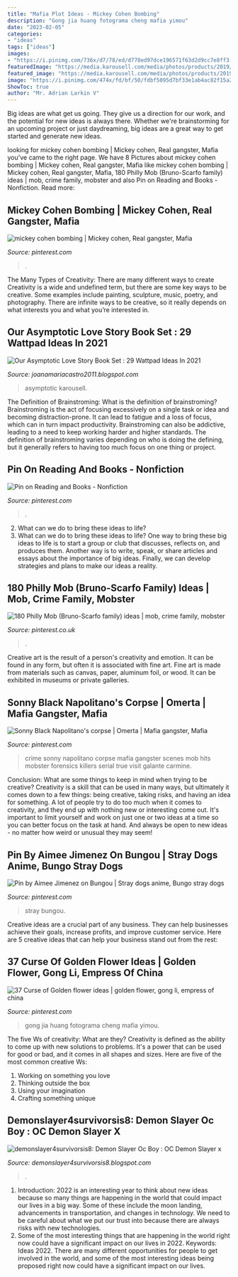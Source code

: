 ```yaml
---
title: "Mafia Plot Ideas - Mickey Cohen Bombing"
description: "Gong jia huang fotograma cheng mafia yimou"
date: "2023-02-05"
categories:
- "ideas"
tags: ["ideas"]
images:
- "https://i.pinimg.com/736x/d7/78/ed/d778ed97dce196571f63d2d9cc7e8ff3--mickey-cohen-crime-scenes.jpg"
featuredImage: "https://media.karousell.com/media/photos/products/2019/01/24/our_asymptotic_love_story_with_bookbox_1548328738_a7b6a001.jpg"
featured_image: "https://media.karousell.com/media/photos/products/2019/01/24/our_asymptotic_love_story_with_bookbox_1548328738_a7b6a001.jpg"
image: "https://i.pinimg.com/474x/fd/bf/50/fdbf5095d7bf33e1ab4ac82f15a2d1ee--gong-li-movie-tv.jpg"
ShowToc: true
author: "Mr. Adrian Larkin V"
---
```



Big ideas are what get us going. They give us a direction for our work, and the potential for new ideas is always there. Whether we're brainstorming for an upcoming project or just daydreaming, big ideas are a great way to get started and generate new ideas.

	

		
looking for mickey cohen bombing | Mickey cohen, Real gangster, Mafia you've came to the right page. We have 8 Pictures about mickey cohen bombing | Mickey cohen, Real gangster, Mafia like mickey cohen bombing | Mickey cohen, Real gangster, Mafia, 180 Philly Mob (Bruno-Scarfo family) ideas | mob, crime family, mobster and also Pin on Reading and Books - Nonfiction. Read more:
		
    
## Mickey Cohen Bombing | Mickey Cohen, Real Gangster, Mafia

<img loading=lazy src="https://i.pinimg.com/736x/d7/78/ed/d778ed97dce196571f63d2d9cc7e8ff3--mickey-cohen-crime-scenes.jpg" onerror="this.onerror=null;this.src='https://tse3.mm.bing.net/th?id=OIP.IetlFGwZlpu6Yg2b6nCPgwHaJe&amp;pid=15.1';" alt="mickey cohen bombing | Mickey cohen, Real gangster, Mafia">

_Source: pinterest.com_

>. 

	

The Many Types of Creativity: There are many different ways to create
Creativity is a wide and undefined term, but there are some key ways to be creative. Some examples include painting, sculpture, music, poetry, and photography. There are infinite ways to be creative, so it really depends on what interests you and what you’re interested in.

    
## Our Asymptotic Love Story Book Set : 29 Wattpad Ideas In 2021

<img loading=lazy src="https://media.karousell.com/media/photos/products/2019/01/24/our_asymptotic_love_story_with_bookbox_1548328738_a7b6a001.jpg" onerror="this.onerror=null;this.src='https://tse3.mm.bing.net/th?id=OIP.999OBtGNwogNJc0cUvPKeAHaFf&amp;pid=15.1';" alt="Our Asymptotic Love Story Book Set : 29 Wattpad Ideas In 2021">

_Source: joanamariacastro2011.blogspot.com_

>asymptotic karousell. 

	

The Definition of Brainstroming: What is the definition of brainstroming?
Brainstroming is the act of focusing excessively on a single task or idea and becoming distraction-prone. It can lead to fatigue and a loss of focus, which can in turn impact productivity. Brainstroming can also be addictive, leading to a need to keep working harder and higher standards. The definition of brainstroming varies depending on who is doing the defining, but it generally refers to having too much focus on one thing or project.

    
## Pin On Reading And Books - Nonfiction

<img loading=lazy src="https://i.pinimg.com/736x/47/af/46/47af46b3d23c0b4d57dc7ea6b659ad5e.jpg" onerror="this.onerror=null;this.src='https://tse4.mm.bing.net/th?id=OIP.jyIWJkmX34ea6TyApdN-egAAAA&amp;pid=15.1';" alt="Pin on Reading and Books - Nonfiction">

_Source: pinterest.com_

>. 

	

2. What can we do to bring these ideas to life?
2. What can we do to bring these ideas to life? 
One way to bring these big ideas to life is to start a group or club that discusses, reflects on, and produces them. Another way is to write, speak, or share articles and essays about the importance of big ideas. Finally, we can develop strategies and plans to make our ideas a reality.

    
## 180 Philly Mob (Bruno-Scarfo Family) Ideas | Mob, Crime Family, Mobster

<img loading=lazy src="https://i.pinimg.com/custom_covers/200x150/601652900157983156_1496564934.jpg" onerror="this.onerror=null;this.src='https://tse2.mm.bing.net/th?id=OIP.R3sWkHuSv92ICZqu1oGHewAAAA&amp;pid=15.1';" alt="180 Philly Mob (Bruno-Scarfo family) ideas | mob, crime family, mobster">

_Source: pinterest.co.uk_

>. 

	

Creative art is the result of a person's creativity and emotion. It can be found in any form, but often it is associated with fine art. Fine art is made from materials such as canvas, paper, aluminum foil, or wood. It can be exhibited in museums or private galleries.

    
## Sonny Black Napolitano&#039;s Corpse | Omerta | Mafia Gangster, Mafia

<img loading=lazy src="https://i.pinimg.com/originals/f3/01/26/f30126cfa59a1b6229906603e525f232.jpg" onerror="this.onerror=null;this.src='https://tse4.mm.bing.net/th?id=OIP.wpZy3Jey6NlSPfYJSc4mpgHaFj&amp;pid=15.1';" alt="Sonny Black Napolitano&#039;s corpse | Omerta | Mafia gangster, Mafia">

_Source: pinterest.com_

>crime sonny napolitano corpse mafia gangster scenes mob hits mobster forensics killers serial true visit galante carmine. 

	

Conclusion: What are some things to keep in mind when trying to be creative?
Creativity is a skill that can be used in many ways, but ultimately it comes down to a few things: being creative, taking risks, and having an idea for something. A lot of people try to do too much when it comes to creativity, and they end up with nothing new or interesting come out. It's important to limit yourself and work on just one or two ideas at a time so you can better focus on the task at hand. And always be open to new ideas - no matter how weird or unusual they may seem!

    
## Pin By Aimee Jimenez On Bungou | Stray Dogs Anime, Bungo Stray Dogs

<img loading=lazy src="https://i.pinimg.com/474x/1c/a1/48/1ca1488c803de92fad1ffd3a3d84f6d4.jpg" onerror="this.onerror=null;this.src='https://tse4.mm.bing.net/th?id=OIP.SbvgF7XJDjHs8GhS0EtcFQAAAA&amp;pid=15.1';" alt="Pin by Aimee Jimenez on Bungou | Stray dogs anime, Bungo stray dogs">

_Source: pinterest.com_

>stray bungou. 

	

Creative ideas are a crucial part of any business. They can help businesses achieve their goals, increase profits, and improve customer service. Here are 5 creative ideas that can help your business stand out from the rest:

    
## 37 Curse Of Golden Flower Ideas | Golden Flower, Gong Li, Empress Of China

<img loading=lazy src="https://i.pinimg.com/474x/fd/bf/50/fdbf5095d7bf33e1ab4ac82f15a2d1ee--gong-li-movie-tv.jpg" onerror="this.onerror=null;this.src='https://tse3.mm.bing.net/th?id=OIP.QcVICIasVPfp1934VqQPIgAAAA&amp;pid=15.1';" alt="37 Curse of Golden flower ideas | golden flower, gong li, empress of china">

_Source: pinterest.com_

>gong jia huang fotograma cheng mafia yimou. 

	

The five Ws of creativity: What are they?
Creativity is defined as the ability to come up with new solutions to problems. It's a power that can be used for good or bad, and it comes in all shapes and sizes. Here are five of the most common creative Ws: 
1. Working on something you love 
2. Thinking outside the box 
3. Using your imagination 
4. Crafting something unique 

    
## Demonslayer4survivorsis8: Demon Slayer Oc Boy : OC Demon Slayer X

<img loading=lazy src="https://i.pinimg.com/736x/24/b3/98/24b398eeb6f6f42d7473abcdea5fd8a5.jpg" onerror="this.onerror=null;this.src='https://tse2.mm.bing.net/th?id=OIP.0q0XzgQ-EflWo4hAP7GeaAHaJQ&amp;pid=15.1';" alt="demonslayer4survivorsis8: Demon Slayer Oc Boy : OC Demon Slayer x">

_Source: demonslayer4survivorsis8.blogspot.com_

>. 

	

1) Introduction: 2022 is an interesting year to think about new ideas because so many things are happening in the world that could impact our lives in a big way. Some of these include the moon landing, advancements in transportation, and changes in technology. We need to be careful about what we put our trust into because there are always risks with new technologies.
2) Some of the most interesting things that are happening in the world right now could have a significant impact on our lives in 2022. Keywords: Ideas 2022. There are many different opportunities for people to get involved in the world, and some of the most interesting ideas being proposed right now could have a significant impact on our lives.

